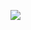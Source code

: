 ![](https://64.media.tumblr.com/edce5eab320cb4663a38e344215b73c6/999a431d6c437909-e2/s640x960/719554941ac05742123a8ce20a81b8c09c44001b.jpg)
